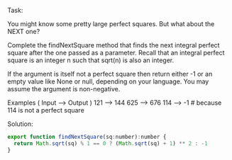 Task:

You might know some pretty large perfect squares. But what about the NEXT one?

Complete the findNextSquare method that finds the next integral perfect square after the one passed as a parameter. Recall that an integral perfect square is an integer n such that sqrt(n) is also an integer.

If the argument is itself not a perfect square then return either -1 or an empty value like None or null, depending on your language. You may assume the argument is non-negative.

Examples ( Input --> Output )
121 --> 144
625 --> 676
114 --> -1  #  because 114 is not a perfect square


Solution:

```js
export function findNextSquare(sq:number):number {
  return Math.sqrt(sq) % 1 == 0 ? (Math.sqrt(sq) + 1) ** 2 : -1
}
```
